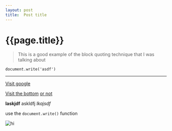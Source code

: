 ```yaml
---
layout: post
title:  Post title
---
```


# {{page.title}}

> This is a good example of the
> block quoting technique
> that I was talking about


    document.write('asdf')

* * *

[Visit google](http://www.google.com)

[Visit the bottom][bot]
[or not][bot]

**laskjdf**
askldfj
*lkajsdf*

use the `document.write()` function

![hi][gcat]

[bot]: http://goog.com "test"
[gcat]: https://a248.e.akamai.net/assets.github.com/images/modules/dashboard/bootcamp/octocat_setup.png?ea2aae72



